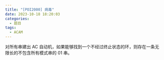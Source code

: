 ```yaml
---
title: "[POI2000] 病毒"
date: 2023-10-18 18:20:03
categories:
  - 题目
tags:
  - ACAM
---
```


对所有串建出 AC 自动机，如果能够找到一个不经过终止状态的环，则存在一条无限长的不包含所有模式串的 01 串。